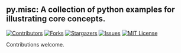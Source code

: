 ## py.misc: A collection of python examples for illustrating core concepts.

[![Contributors][contributors-shield]][contributors-url]
[![Forks][forks-shield]][forks-url]
[![Stargazers][stars-shield]][stars-url]
[![Issues][issues-shield]][issues-url]
[![MIT License][license-shield]][license-url]



Contributions welcome.

[contributors-shield]: https://img.shields.io/github/contributors/armstrtw/py.misc.svg?style=for-the-badge
[contributors-url]: https://github.com/armstrtw/py.misc/graphs/contributors
[forks-shield]: https://img.shields.io/github/forks/armstrtw/py.misc.svg?style=for-the-badge
[forks-url]: https://github.com/armstrtw/py.misc/network/members
[stars-shield]: https://img.shields.io/github/stars/armstrtw/py.misc.svg?style=for-the-badge
[stars-url]: https://github.com/armstrtw/py.misc/stargazers
[issues-shield]: https://img.shields.io/github/issues/armstrtw/py.misc.svg?style=for-the-badge
[issues-url]: https://github.com/armstrtw/py.misc/issues
[license-shield]: https://img.shields.io/github/license/armstrtw/py.misc.svg?style=for-the-badge
[license-url]: https://github.com/armstrtw/py.misc/blob/master/LICENSE.txt

